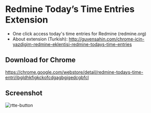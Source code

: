 # Redmine Today’s Time Entries Extension
- One click access today's time entries for Redmine (redmine.org)
- About extension (Turkish): http://guvensahin.com/chrome-icin-yazdigim-redmine-eklentisi-redmine-todays-time-entries

## Download for Chrome
https://chrome.google.com/webstore/detail/redmine-todays-time-entri/ibgldhkfigkckofcdgagbgjgedcgbfcl


## Screenshot
![rtte-button](http://guvensahin.com/wp-content/uploads/2017/12/rtte_button.png)
